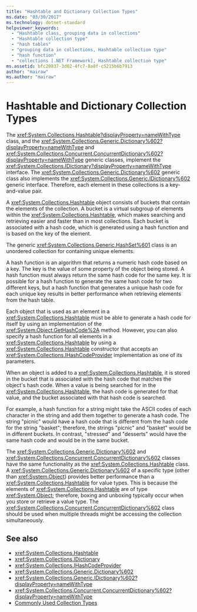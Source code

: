 ```yaml
---
title: "Hashtable and Dictionary Collection Types"
ms.date: "03/30/2017"
ms.technology: dotnet-standard
helpviewer_keywords: 
  - "Hashtable class, grouping data in collections"
  - "Hashtable collection type"
  - "hash tables"
  - "grouping data in collections, Hashtable collection type"
  - "hash function"
  - "collections [.NET Framework], Hashtable collection type"
ms.assetid: bfc20837-3d02-4fc7-8a8f-c5215b6b7913
author: "mairaw"
ms.author: "mairaw"
---
```

# Hashtable and Dictionary Collection Types
The <xref:System.Collections.Hashtable?displayProperty=nameWithType> class, and the <xref:System.Collections.Generic.Dictionary%602?displayProperty=nameWithType> and <xref:System.Collections.Concurrent.ConcurrentDictionary%602?displayProperty=nameWithType> generic classes, implement the <xref:System.Collections.IDictionary?displayProperty=nameWithType> interface. The <xref:System.Collections.Generic.Dictionary%602> generic class also implements the <xref:System.Collections.Generic.IDictionary%602> generic interface. Therefore, each element in these collections is a key-and-value pair.  
  
 A <xref:System.Collections.Hashtable> object consists of buckets that contain the elements of the collection. A bucket is a virtual subgroup of elements within the <xref:System.Collections.Hashtable>, which makes searching and retrieving easier and faster than in most collections. Each bucket is associated with a hash code, which is generated using a hash function and is based on the key of the element.  
  
 The generic <xref:System.Collections.Generic.HashSet%601> class is an unordered collection for containing unique elements.  
  
 A hash function is an algorithm that returns a numeric hash code based on a key. The key is the value of some property of the object being stored. A hash function must always return the same hash code for the same key. It is possible for a hash function to generate the same hash code for two different keys, but a hash function that generates a unique hash code for each unique key results in better performance when retrieving elements from the hash table.  
  
 Each object that is used as an element in a <xref:System.Collections.Hashtable> must be able to generate a hash code for itself by using an implementation of the <xref:System.Object.GetHashCode%2A> method. However, you can also specify a hash function for all elements in a <xref:System.Collections.Hashtable> by using a <xref:System.Collections.Hashtable> constructor that accepts an <xref:System.Collections.IHashCodeProvider> implementation as one of its parameters.  
  
 When an object is added to a <xref:System.Collections.Hashtable>, it is stored in the bucket that is associated with the hash code that matches the object's hash code. When a value is being searched for in the <xref:System.Collections.Hashtable>, the hash code is generated for that value, and the bucket associated with that hash code is searched.  
  
 For example, a hash function for a string might take the ASCII codes of each character in the string and add them together to generate a hash code. The string "picnic" would have a hash code that is different from the hash code for the string "basket"; therefore, the strings "picnic" and "basket" would be in different buckets. In contrast, "stressed" and "desserts" would have the same hash code and would be in the same bucket.  
  
 The <xref:System.Collections.Generic.Dictionary%602> and <xref:System.Collections.Concurrent.ConcurrentDictionary%602> classes have the same functionality as the <xref:System.Collections.Hashtable> class. A <xref:System.Collections.Generic.Dictionary%602> of a specific type (other than <xref:System.Object>) provides better performance than a <xref:System.Collections.Hashtable> for value types. This is because the elements of <xref:System.Collections.Hashtable> are of type <xref:System.Object>; therefore, boxing and unboxing typically occur when you store or retrieve a value type. The <xref:System.Collections.Concurrent.ConcurrentDictionary%602> class should be used when multiple threads might be accessing the collection simultaneously.  
  
## See also

- <xref:System.Collections.Hashtable>
- <xref:System.Collections.IDictionary>
- <xref:System.Collections.IHashCodeProvider>
- <xref:System.Collections.Generic.Dictionary%602>
- <xref:System.Collections.Generic.IDictionary%602?displayProperty=nameWithType>
- <xref:System.Collections.Concurrent.ConcurrentDictionary%602?displayProperty=nameWithType>
- [Commonly Used Collection Types](../../../docs/standard/collections/commonly-used-collection-types.md)
